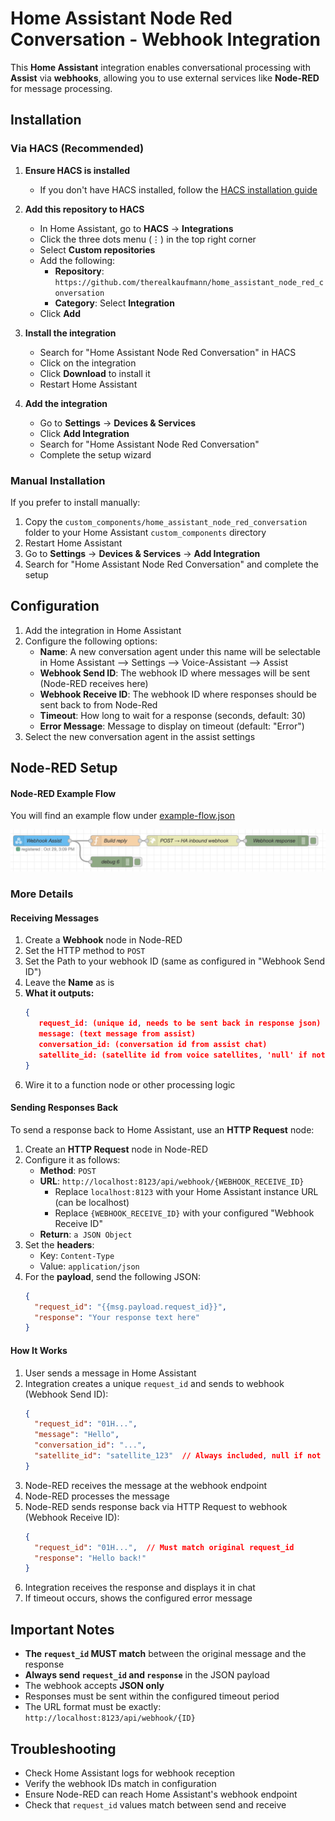 # Home Assistant Node Red Conversation - Webhook Integration

This **Home Assistant** integration enables conversational processing with **Assist** via **webhooks**, allowing you to use external services like **Node-RED** for message processing.

## Installation

### Via HACS (Recommended)

1. **Ensure HACS is installed**
   - If you don't have HACS installed, follow the [HACS installation guide](https://hacs.xyz/docs/setup/download/)

2. **Add this repository to HACS**
   - In Home Assistant, go to **HACS** → **Integrations**
   - Click the three dots menu (⋮) in the top right corner
   - Select **Custom repositories**
   - Add the following:
     - **Repository**: `https://github.com/therealkaufmann/home_assistant_node_red_conversation`
     - **Category**: Select **Integration**
   - Click **Add**

3. **Install the integration**
   - Search for "Home Assistant Node Red Conversation" in HACS
   - Click on the integration
   - Click **Download** to install it
   - Restart Home Assistant

4. **Add the integration**
   - Go to **Settings** → **Devices & Services**
   - Click **Add Integration**
   - Search for "Home Assistant Node Red Conversation"
   - Complete the setup wizard

### Manual Installation

If you prefer to install manually:

1. Copy the `custom_components/home_assistant_node_red_conversation` folder to your Home Assistant `custom_components` directory
2. Restart Home Assistant
3. Go to **Settings** → **Devices & Services** → **Add Integration**
4. Search for "Home Assistant Node Red Conversation" and complete the setup

## Configuration

1. Add the integration in Home Assistant
2. Configure the following options:
   - **Name**: A new conversation agent under this name will be selectable in Home Assistant --> Settings --> Voice-Assistant --> Assist
   - **Webhook Send ID**: The webhook ID where messages will be sent (Node-RED receives here)
   - **Webhook Receive ID**: The webhook ID where responses should be sent back to from Node-Red
   - **Timeout**: How long to wait for a response (seconds, default: 30)
   - **Error Message**: Message to display on timeout (default: "Error")
3. Select the new conversation agent in the assist settings

## Node-RED Setup

#### Node-RED Example Flow

You will find an example flow under [example-flow.json](https://github.com/TheRealKaufmann/home_assistant_node_red_conversation/blob/main/documentation/example_flow/example-flow.json)

![Node-RED Example Flow](documentation/example_flow/example-node-red-flow.png)


### More Details

#### Receiving Messages

1. Create a **Webhook** node in Node-RED
2. Set the HTTP method to `POST`
3. Set the Path to your webhook ID (same as configured in "Webhook Send ID")
4. Leave the **Name** as is
5. **What it outputs:**
   ```json
   {
      request_id: (unique id, needs to be sent back in response json)
      message: (text message from assist)
      conversation_id: (conversation id from assist chat)
      satellite_id: (satellite id from voice satellites, 'null' if not available)
   }
   ```
5. Wire it to a function node or other processing logic

#### Sending Responses Back

To send a response back to Home Assistant, use an **HTTP Request** node:

1. Create an **HTTP Request** node in Node-RED
2. Configure it as follows:
   - **Method**: `POST`
   - **URL**: `http://localhost:8123/api/webhook/{WEBHOOK_RECEIVE_ID}`
     - Replace `localhost:8123` with your Home Assistant instance URL (can be localhost)
     - Replace `{WEBHOOK_RECEIVE_ID}` with your configured "Webhook Receive ID"
   - **Return**: `a JSON Object`
3. Set the **headers**:
   - Key: `Content-Type`
   - Value: `application/json`
4. For the **payload**, send the following JSON:
   ```json
   {
     "request_id": "{{msg.payload.request_id}}",
     "response": "Your response text here"
   }
   ```

#### How It Works

1. User sends a message in Home Assistant
2. Integration creates a unique `request_id` and sends to webhook (Webhook Send ID):
   ```json
   {
     "request_id": "01H...",
     "message": "Hello",
     "conversation_id": "...",
     "satellite_id": "satellite_123"  // Always included, null if not available
   }
   ```
3. Node-RED receives the message at the webhook endpoint
4. Node-RED processes the message
5. Node-RED sends response back via HTTP Request to webhook (Webhook Receive ID):
   ```json
   {
     "request_id": "01H...",  // Must match original request_id
     "response": "Hello back!"
   }
   ```
6. Integration receives the response and displays it in chat
7. If timeout occurs, shows the configured error message

## Important Notes

- **The `request_id` MUST match** between the original message and the response
- **Always send `request_id` and `response`** in the JSON payload
- The webhook accepts **JSON only**
- Responses must be sent within the configured timeout period
- The URL format must be exactly: `http://localhost:8123/api/webhook/{ID}`

## Troubleshooting

- Check Home Assistant logs for webhook reception
- Verify the webhook IDs match in configuration
- Ensure Node-RED can reach Home Assistant's webhook endpoint
- Check that `request_id` values match between send and receive